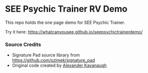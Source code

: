 # SEE Psychic Trainer RV Demo

This repo holds the one page demo for SEE Psychic Trainer.

Try it here:
https://whatcanyousee.github.io/seepsychictrainerdemo/


### Source Credits

* Signature Pad source library from https://github.com/szimek/signature_pad
* Original code created by [Alexander Kavanaugh](https://codepen.io/kavdev/pen/dQdveZ)